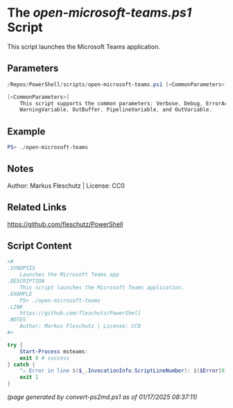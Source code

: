 The *open-microsoft-teams.ps1* Script
===========================

This script launches the Microsoft Teams application.

Parameters
----------
```powershell
/Repos/PowerShell/scripts/open-microsoft-teams.ps1 [<CommonParameters>]

[<CommonParameters>]
    This script supports the common parameters: Verbose, Debug, ErrorAction, ErrorVariable, WarningAction, 
    WarningVariable, OutBuffer, PipelineVariable, and OutVariable.
```

Example
-------
```powershell
PS> ./open-microsoft-teams

```

Notes
-----
Author: Markus Fleschutz | License: CC0

Related Links
-------------
https://github.com/fleschutz/PowerShell

Script Content
--------------
```powershell
<#
.SYNOPSIS
	Launches the Microsoft Teams app
.DESCRIPTION
	This script launches the Microsoft Teams application.
.EXAMPLE
	PS> ./open-microsoft-teams
.LINK
	https://github.com/fleschutz/PowerShell
.NOTES
	Author: Markus Fleschutz | License: CC0
#>

try {
	Start-Process msteams:
	exit 0 # success
} catch {
	"⚠️ Error in line $($_.InvocationInfo.ScriptLineNumber): $($Error[0])"
	exit 1
}
```

*(page generated by convert-ps2md.ps1 as of 01/17/2025 08:37:11)*
